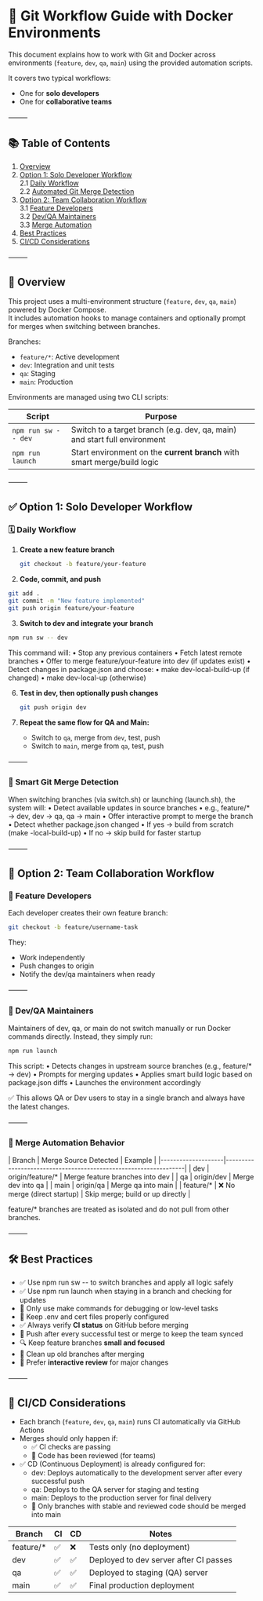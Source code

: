 # 🧠 Git Workflow Guide with Docker Environments

This document explains how to work with Git and Docker across environments (`feature`, `dev`, `qa`, `main`) using the provided automation scripts.

It covers two typical workflows:
- One for **solo developers**
- One for **collaborative teams**

⸻

## 📚 Table of Contents

1. [Overview](#overview)
2. [Option 1: Solo Developer Workflow](#option-1-solo-developer-workflow)  
   2.1 [Daily Workflow](#daily-workflow)  
   2.2 [Automated Git Merge Detection](#automated-git-merge-detection)  
3. [Option 2: Team Collaboration Workflow](#option-2-team-collaboration-workflow)  
   3.1 [Feature Developers](#feature-developers)  
   3.2 [Dev/QA Maintainers](#devqa-maintainers)  
   3.3 [Merge Automation](#merge-automation)  
4. [Best Practices](#best-practices)  
5. [CI/CD Considerations](#cicd-considerations)

⸻

## 🧭 Overview

This project uses a multi-environment structure (`feature`, `dev`, `qa`, `main`) powered by Docker Compose.  
It includes automation hooks to manage containers and optionally prompt for merges when switching between branches.

Branches:
- `feature/*`: Active development  
- `dev`: Integration and unit tests  
- `qa`: Staging  
- `main`: Production

Environments are managed using two CLI scripts:

| Script             | Purpose                                                                     |
|--------------------|-----------------------------------------------------------------------------|
| `npm run sw -- dev`  | Switch to a target branch (e.g. dev, qa, main) and start full environment |
| `npm run launch`     | Start environment on the **current branch** with smart merge/build logic  |

⸻

## ✅ Option 1: Solo Developer Workflow

### 🗓️ Daily Workflow

1. **Create a new feature branch**  
   ```bash
   git checkout -b feature/your-feature
   ```

2.	**Code, commit, and push**
   ```bash
   git add .
   git commit -m "New feature implemented"
   git push origin feature/your-feature
   ```

3.	**Switch to dev and integrate your branch**
   ```bash
   npm run sw -- dev
   ```

   This command will:
	•	Stop any previous containers
	•	Fetch latest remote branches
	•	Offer to merge feature/your-feature into dev (if updates exist)
	•	Detect changes in package.json and choose:
	•	make dev-local-build-up (if changed)
	•	make dev-local-up (otherwise)

6. **Test in dev, then optionally push changes**  
   ```bash
   git push origin dev
   ```

7. **Repeat the same flow for QA and Main:**  
   - Switch to `qa`, merge from `dev`, test, push  
   - Switch to `main`, merge from `qa`, test, push  

⸻

### 🔁 Smart Git Merge Detection

When switching branches (via switch.sh) or launching (launch.sh), the system will:
	•	Detect available updates in source branches
	•	e.g., feature/* → dev, dev → qa, qa → main
	•	Offer interactive prompt to merge the branch
	•	Detect whether package.json changed
	•	If yes → build from scratch (make <branch>-local-build-up)
	•	If no → skip build for faster startup

⸻

## 👥 Option 2: Team Collaboration Workflow

### 🧱 Feature Developers

Each developer creates their own feature branch:

```bash
git checkout -b feature/username-task
```

They:  
- Work independently  
- Push changes to origin  
- Notify the dev/qa maintainers when ready  

⸻

### 🧪 Dev/QA Maintainers

Maintainers of dev, qa, or main do not switch manually or run Docker commands directly.
Instead, they simply run:
```bash
npm run launch
```

This script:
	•	Detects changes in upstream source branches (e.g., feature/* → dev)
	•	Prompts for merging updates
	•	Applies smart build logic based on package.json diffs
	•	Launches the environment accordingly

✅ This allows QA or Dev users to stay in a single branch and always have the latest changes.

⸻

### 🤖 Merge Automation Behavior

| Branch             | Merge Source Detected        | Example                          |
|--------------------|-----------------------------------------------------------------|
| dev                | origin/feature/*             | Merge feature branches into dev  |
| qa                 | origin/dev                   | Merge dev into qa                |
| main               | origin/qa                    | Merge qa into main               |
| feature/*          | ❌ No merge (direct startup) | Skip merge; build or up directly |

feature/* branches are treated as isolated and do not pull from other branches.

⸻

## 🛠 Best Practices

- ✅ Use npm run sw -- <branch> to switch branches and apply all logic safely
- ✅ Use npm run launch when staying in a branch and checking for updates
- 🧪 Only use make commands for debugging or low-level tasks
- 🔐 Keep .env and cert files properly configured
- ✅ Always verify **CI status** on GitHub before merging  
- 🔁 Push after every successful test or merge to keep the team synced
- 🔍 Keep feature branches **small and focused**  
- 🧹 Clean up old branches after merging  
- 🧠 Prefer **interactive review** for major changes  

⸻

## 🚀 CI/CD Considerations

- Each branch (`feature`, `dev`, `qa`, `main`) runs CI automatically via GitHub Actions  
- Merges should only happen if:
	- ✅ CI checks are passing
	- 👀 Code has been reviewed (for teams)
- ✅ CD (Continuous Deployment) is already configured for:
	- dev: Deploys automatically to the development server after every successful push
	- qa: Deploys to the QA server for staging and testing
	- main: Deploys to the production server for final delivery
	- 🔐 Only branches with stable and reviewed code should be merged into main

| Branch            | CI | CD | Notes                                  |
|-------------------|----|----|----------------------------------------|
| feature/*         | ✅ | ❌ | Tests only (no deployment)             |
| dev               | ✅ | ✅ | Deployed to dev server after CI passes |
| qa                | ✅ | ✅ | Deployed to staging (QA) server        |
| main              | ✅ | ✅ | Final production deployment            |